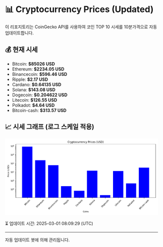 
# 📊 Cryptocurrency Prices (Updated)

이 리포지토리는 CoinGecko API를 사용하여 코인 TOP 10 시세를 10분가격으로 자동 업데이트합니다.

## 💰 현재 시세
- Bitcoin: **$85026 USD**
- Ethereum: **$2234.05 USD**
- Binancecoin: **$596.46 USD**
- Ripple: **$2.17 USD**
- Cardano: **$0.64135 USD**
- Solana: **$143.08 USD**
- Dogecoin: **$0.204622 USD**
- Litecoin: **$126.55 USD**
- Polkadot: **$4.64 USD**
- Bitcoin-cash: **$313.57 USD**

## 📈 시세 그래프 (로그 스케일 적용)
![Crypto Prices](crypto_prices.png)

⏳ 업데이트 시간: 2025-03-01 08:09:29 (UTC)

---
자동 업데이트 봇에 의해 관리됩니다.
